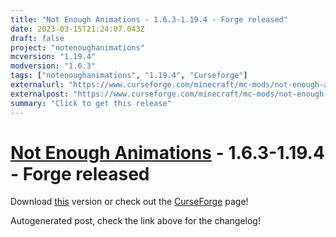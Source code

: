 ```yaml
---
title: "Not Enough Animations - 1.6.3-1.19.4 - Forge released"
date: 2023-03-15T21:24:07.043Z
draft: false
project: "notenoughanimations"
mcversion: "1.19.4"
modversion: "1.6.3"
tags: ["notenoughanimations", "1.19.4", "Curseforge"]
externalurl: "https://www.curseforge.com/minecraft/mc-mods/not-enough-animations/files/4439631"
externalpost: "https://www.curseforge.com/minecraft/mc-mods/not-enough-animations/files/4439631"
summary: "Click to get this release"
---
```

# [Not Enough Animations](/project/notenoughanimations) - 1.6.3-1.19.4 - Forge released
Download [this](https://www.curseforge.com/minecraft/mc-mods/not-enough-animations/files/4439631) version or check out the [CurseForge](https://www.curseforge.com/minecraft/mc-mods/not-enough-animations) page!

Autogenerated post, check the link above for the changelog!
